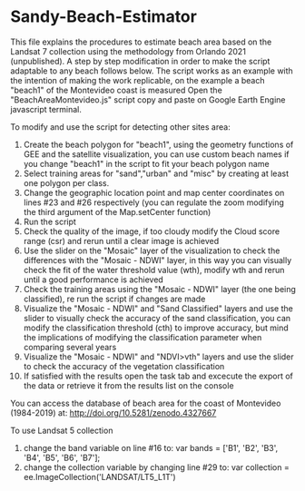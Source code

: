 # Sandy-Beach-Estimator
This file explains the procedures to estimate beach area based on the Landsat 7 collection using the methodology from Orlando 2021 (unpublished). A step by step modification in order to make the script adaptable to any beach follows below. 
The script works as an example with the intention of making the work replicable, on the example a beach "beach1" of the Montevideo coast is measured 
Open the "BeachAreaMontevideo.js" script copy and paste on Google Earth Engine javascript terminal.

To modify and use the script for detecting other sites area:
1. Create the beach polygon for "beach1", using the geometry functions of GEE and the satellite visualization, you can use custom beach names if you change "beach1" in the script to fit your beach polygon name
2. Select training areas for "sand","urban" and "misc" by creating at least one polygon per class.
3. Change the geographic location point and map center coordinates on lines #23 and #26 respectively (you can regulate the zoom modifying the third argument of the Map.setCenter function)
4. Run the script
5. Check the quality of the image, if too cloudy modify the Cloud score range (csr) and rerun until a clear image is achieved
6. Use the slider on the "Mosaic" layer of the visualization to check the differences with the "Mosaic - NDWI" layer, in this way you can visually check the fit of the water threshold value (wth), modify wth and rerun until a good performance is achieved
7. Check the training areas using the "Mosaic - NDWI" layer (the one being classified), re run the script if changes are made
8. Visualize the "Mosaic - NDWI" and "Sand Classified" layers and use the slider to visually check the accuracy of the sand classification, you can modify the classification threshold (cth) to improve accuracy, but mind the implications of modifying the classification parameter when comparing several years
9. Visualize the "Mosaic - NDWI" and "NDVI>vth" layers and use the slider to check the accuracy of the vegetation classification
10. If satisfied with the results open the task tab and excecute the export of the data or retrieve it from the results list on the console

You can access the database of beach area for the coast of Montevideo (1984-2019) at: http://doi.org/10.5281/zenodo.4327667

To use Landsat 5 collection 
1) change the band variable on line #16 to: var bands = ['B1', 'B2', 'B3', 'B4', 'B5', 'B6', 'B7'];
2) change the collection variable by changing line #29 to: var collection = ee.ImageCollection('LANDSAT/LT5_L1T')


